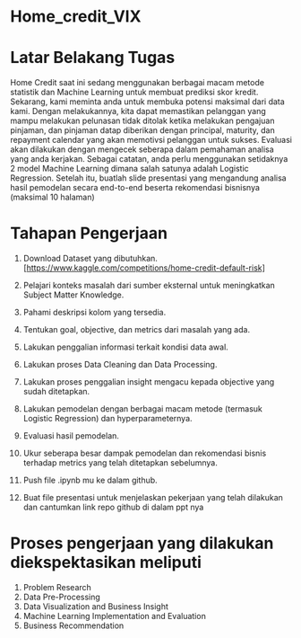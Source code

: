 # Home_credit_VIX

# Latar Belakang Tugas
Home Credit saat ini sedang menggunakan berbagai macam metode statistik dan Machine Learning untuk membuat prediksi skor kredit. Sekarang, kami meminta anda untuk membuka potensi maksimal dari data kami. Dengan melakukannya, kita dapat memastikan pelanggan yang mampu melakukan pelunasan tidak ditolak ketika melakukan pengajuan pinjaman, dan pinjaman datap diberikan dengan principal, maturity, dan repayment calendar yang akan memotivsi pelanggan untuk sukses. Evaluasi akan dilakukan dengan mengecek seberapa dalam pemahaman analisa yang anda kerjakan. Sebagai catatan, anda perlu menggunakan setidaknya 2 model Machine Learning dimana salah satunya adalah Logistic Regression. Setelah itu, buatlah slide presentasi yang mengandung analisa hasil pemodelan secara end-to-end beserta rekomendasi bisnisnya (maksimal 10 halaman)

# Tahapan Pengerjaan
1. Download Dataset yang dibutuhkan. [https://www.kaggle.com/competitions/home-credit-default-risk]

2. Pelajari konteks masalah dari sumber eksternal untuk meningkatkan Subject Matter Knowledge.

3. Pahami deskripsi kolom yang tersedia.

4. Tentukan goal, objective, dan metrics dari masalah yang ada.

5. Lakukan penggalian informasi terkait kondisi data awal.

6. Lakukan proses Data Cleaning dan Data Processing.

7. Lakukan proses penggalian insight mengacu kepada objective yang sudah ditetapkan.

8. Lakukan pemodelan dengan berbagai macam metode (termasuk Logistic Regression) dan hyperparameternya.

9. Evaluasi hasil pemodelan.

10. Ukur seberapa besar dampak pemodelan dan rekomendasi bisnis terhadap metrics yang telah ditetapkan sebelumnya.

11. Push file .ipynb mu ke dalam github.

12. Buat file presentasi untuk menjelaskan pekerjaan yang telah dilakukan dan cantumkan link repo github di dalam ppt nya

# Proses pengerjaan yang dilakukan diekspektasikan meliputi 
1. Problem Research
2. Data Pre-Processing
3. Data Visualization and Business Insight
4. Machine Learning Implementation and Evaluation
5. Business Recommendation
